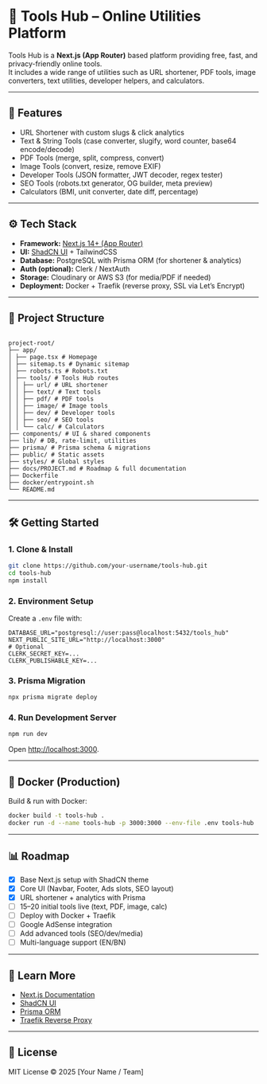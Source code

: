 # 🔧 Tools Hub – Online Utilities Platform

Tools Hub is a **Next.js (App Router)** based platform providing free, fast, and privacy-friendly online tools.  
It includes a wide range of utilities such as URL shortener, PDF tools, image converters, text utilities, developer helpers, and calculators.

---

## 🚀 Features

- URL Shortener with custom slugs & click analytics
- Text & String Tools (case converter, slugify, word counter, base64 encode/decode)
- PDF Tools (merge, split, compress, convert)
- Image Tools (convert, resize, remove EXIF)
- Developer Tools (JSON formatter, JWT decoder, regex tester)
- SEO Tools (robots.txt generator, OG builder, meta preview)
- Calculators (BMI, unit converter, date diff, percentage)

---

## ⚙️ Tech Stack

- **Framework:** [Next.js 14+ (App Router)](https://nextjs.org)
- **UI:** [ShadCN UI](https://ui.shadcn.com) + TailwindCSS
- **Database:** PostgreSQL with Prisma ORM (for shortener & analytics)
- **Auth (optional):** Clerk / NextAuth
- **Storage:** Cloudinary or AWS S3 (for media/PDF if needed)
- **Deployment:** Docker + Traefik (reverse proxy, SSL via Let’s Encrypt)

---

## 📂 Project Structure

```

project-root/
├── app/
│ ├── page.tsx # Homepage
│ ├── sitemap.ts # Dynamic sitemap
│ ├── robots.ts # Robots.txt
│ ├── tools/ # Tools Hub routes
│ │ ├── url/ # URL shortener
│ │ ├── text/ # Text tools
│ │ ├── pdf/ # PDF tools
│ │ ├── image/ # Image tools
│ │ ├── dev/ # Developer tools
│ │ ├── seo/ # SEO tools
│ │ └── calc/ # Calculators
├── components/ # UI & shared components
├── lib/ # DB, rate-limit, utilities
├── prisma/ # Prisma schema & migrations
├── public/ # Static assets
├── styles/ # Global styles
├── docs/PROJECT.md # Roadmap & full documentation
├── Dockerfile
├── docker/entrypoint.sh
└── README.md

```

---

## 🛠️ Getting Started

### 1. Clone & Install

```bash
git clone https://github.com/your-username/tools-hub.git
cd tools-hub
npm install
```

### 2. Environment Setup

Create a `.env` file with:

```env
DATABASE_URL="postgresql://user:pass@localhost:5432/tools_hub"
NEXT_PUBLIC_SITE_URL="http://localhost:3000"
# Optional
CLERK_SECRET_KEY=...
CLERK_PUBLISHABLE_KEY=...
```

### 3. Prisma Migration

```bash
npx prisma migrate deploy
```

### 4. Run Development Server

```bash
npm run dev
```

Open [http://localhost:3000](http://localhost:3000).

---

## 🐳 Docker (Production)

Build & run with Docker:

```bash
docker build -t tools-hub .
docker run -d --name tools-hub -p 3000:3000 --env-file .env tools-hub
```

---

## 📊 Roadmap

- [x] Base Next.js setup with ShadCN theme
- [x] Core UI (Navbar, Footer, Ads slots, SEO layout)
- [x] URL shortener + analytics with Prisma
- [ ] 15–20 initial tools live (text, PDF, image, calc)
- [ ] Deploy with Docker + Traefik
- [ ] Google AdSense integration
- [ ] Add advanced tools (SEO/dev/media)
- [ ] Multi-language support (EN/BN)

---

## 📖 Learn More

- [Next.js Documentation](https://nextjs.org/docs)
- [ShadCN UI](https://ui.shadcn.com)
- [Prisma ORM](https://www.prisma.io/docs)
- [Traefik Reverse Proxy](https://doc.traefik.io/traefik/)

---

## 📜 License

MIT License © 2025 \[Your Name / Team]
